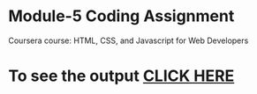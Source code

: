 
# Module-5 Coding Assignment

Coursera course: HTML, CSS, and Javascript for Web Developers

# To see the output [CLICK HERE](https://jayara07.github.io/coursera_WD_assig_4-5/module_5/index.html)
